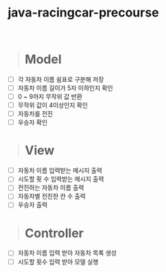 # java-racingcar-precourse
<br>

> # Model
- [ ] 각 자동차 이름 쉼표로 구분해 저장
- [ ] 자동차 이름 길이가 5자 이하인지 확인
- [ ] 0 ~ 9까지 무작위 값 반환
- [ ] 무작위 값이 4이상인지 확인
- [ ] 자동차를 전진
- [ ] 우승자 확인

> # View
- [ ] 자동차 이름 입력받는 메시지 출력
- [ ] 시도할 횟 수 입력받는 메시지 출력
- [ ] 전진하는 자동차 이름 출력
- [ ] 자동차별 전진한 칸 수 출력
- [ ] 우승자 출력

> # Controller
- [ ] 자동차 이름 입력 받아 자동차 목록 생성
- [ ] 시도할 횟수 입력 받아 모델 실행